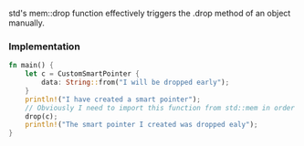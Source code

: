 std's mem::drop function effectively triggers the .drop method of an object manually. 

### Implementation
```rust
fn main() {
	let c = CustomSmartPointer {
		data: String::from("I will be dropped early");
	}
	println!("I have created a smart pointer");
	// Obviously I need to import this function from std::mem in order to use it.
	drop(c);
	println!("The smart pointer I created was dropped ealy");
}
```